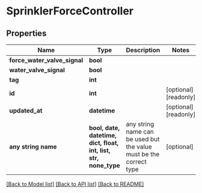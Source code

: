# SprinklerForceController


## Properties
Name | Type | Description | Notes
------------ | ------------- | ------------- | -------------
**force_water_valve_signal** | **bool** |  | 
**water_valve_signal** | **bool** |  | 
**tag** | **int** |  | 
**id** | **int** |  | [optional] [readonly] 
**updated_at** | **datetime** |  | [optional] [readonly] 
**any string name** | **bool, date, datetime, dict, float, int, list, str, none_type** | any string name can be used but the value must be the correct type | [optional]

[[Back to Model list]](../README.md#documentation-for-models) [[Back to API list]](../README.md#documentation-for-api-endpoints) [[Back to README]](../README.md)


